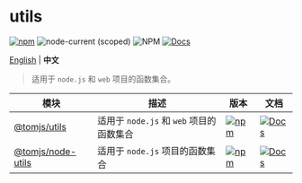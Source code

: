 # utils

[![npm](https://img.shields.io/npm/v/@tomjs/utils)](https://www.npmjs.com/package/@tomjs/utils) ![node-current (scoped)](https://img.shields.io/node-utils/v/@tomjs/utils) ![NPM](https://img.shields.io/npm/l/@tomjs/utils) [![Docs](https://www.paka.dev/badges/v0/cute.svg)](https://www.paka.dev/npm/@tomjs/utils)

[English](./README.md) | **中文**

> 适用于 `node.js` 和 `web` 项目的函数集合。

| 模块 | 描述 | 版本 | 文档 |
| --- | --- | --- | --- |
| [@tomjs/utils](./packages/utils) | 适用于 `node.js` 和 `web` 项目的函数集合 | [![npm](https://img.shields.io/npm/v/@tomjs/utils)](https://www.npmjs.com/package/@tomjs/utils) | [![Docs](https://www.paka.dev/badges/v0/cute.svg)](https://www.paka.dev/npm/@tomjs/utils) |
| [@tomjs/node-utils](./packages/node-utils) | 适用于 `node.js` 项目的函数集合 | [![npm](https://img.shields.io/npm/v/@tomjs/node-utils)](https://www.npmjs.com/package/@tomjs/node-utils) | [![Docs](https://www.paka.dev/badges/v0/cute.svg)](https://www.paka.dev/npm/@tomjs/node-utils) |
